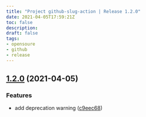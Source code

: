 ```yaml
---
title: "Project github-slug-action | Release 1.2.0"
date: 2021-04-05T17:59:21Z
toc: false
description: 
draft: false
tags:
- opensoure
- github
- release
---
```

## [1.2.0](http://github.com/rlespinasse/github-slug-action/compare/1.1.1...1.2.0) (2021-04-05)


### Features

* add deprecation warning ([c9eec68](http://github.com/rlespinasse/github-slug-action/commit/c9eec68e1a02f91b77e9b978ad23527085244aaa))



